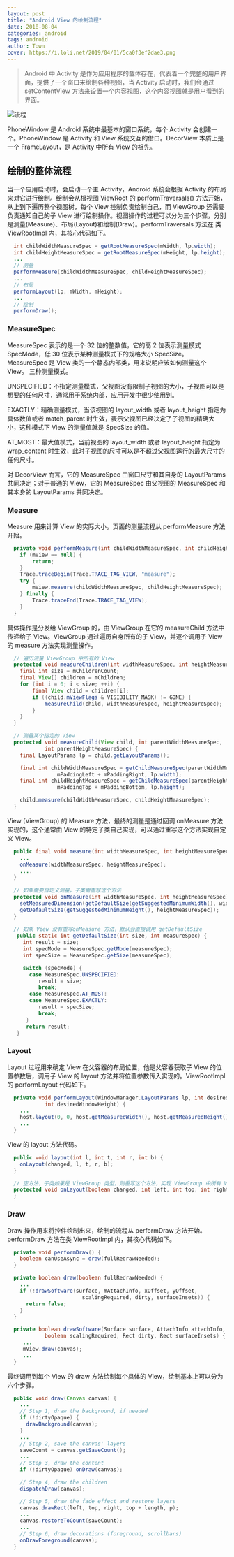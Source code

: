 ```yaml
---
layout: post
title: "Android View 的绘制流程"
date: 2018-08-04
categories: android
tags: android
author: Town
cover: https://i.loli.net/2019/04/01/5ca0f3ef2dae3.png
---
```


>Android 中 Activity 是作为应用程序的载体存在，代表着一个完整的用户界面，提供了一个窗口来绘制各种视图，当 Activity 启动时，我们会通过 setContentView 方法来设置一个内容视图，这个内容视图就是用户看到的界面。

![流程](https://upload-images.jianshu.io/upload_images/6770217-5222a036101c3a37.png?imageMogr2/auto-orient/strip%7CimageView2/2/w/446/format/webp)

PhoneWindow 是 Android 系统中最基本的窗口系统，每个 Activity 会创建一个。PhoneWindow 是 Activity 和 View 系统交互的借口。DecorView 本质上是一个 FrameLayout，是 Activity 中所有 View 的祖先。

## 绘制的整体流程

当一个应用启动时，会启动一个主 Activity，Android 系统会根据 Activity 的布局来对它进行绘制。绘制会从根视图 ViewRoot 的 performTraversals() 方法开始，从上到下遍历整个视图树，每个 View 控制负责绘制自己，而 ViewGroup 还需要负责通知自己的子 View 进行绘制操作。视图操作的过程可以分为三个步骤，分别是测量(Measure)、布局(Layout)和绘制(Draw)。performTraversals 方法在 类 ViewRootImpl 内，其核心代码如下。

```java
  int childWidthMeasureSpec = getRootMeasureSpec(mWidth, lp.width);
  int childHeightMeasureSpec = getRootMeasureSpec(mHeight, lp.height);
  ...
  // 测量
  performMeasure(childWidthMeasureSpec, childHeightMeasureSpec);
  ...
  // 布局
  performLayout(lp, mWidth, mHeight);
  ...
  // 绘制
  performDraw();
```

### MeasureSpec

MeasureSpec 表示的是一个 32 位的整数值，它的高 2 位表示测量模式 SpecMode，低 30 位表示某种测量模式下的规格大小 SpecSize。MeasureSpec 是 View 类的一个静态内部类，用来说明应该如何测量这个View。
三种测量模式。

UNSPECIFIED：不指定测量模式，父视图没有限制子视图的大小，子视图可以是想要的任何尺寸，通常用于系统内部，应用开发中很少使用到。

EXACTLY：精确测量模式，当该视图的 layout_width 或者 layout_height 指定为具体数值或者 match_parent 时生效，表示父视图已经决定了子视图的精确大小，这种模式下 View 的测量值就是 SpecSize 的值。

AT_MOST：最大值模式，当前视图的 layout_width 或者 layout_height 指定为 wrap_content 时生效，此时子视图的尺寸可以是不超过父视图运行的最大尺寸的任何尺寸。

对 DecorView 而言，它的 MeasureSpec 由窗口尺寸和其自身的 LayoutParams 共同决定；对于普通的 View，它的 MeasureSpec 由父视图的 MeasureSpec 和其本身的 LayoutParams 共同决定。

### Measure

Measure 用来计算 View 的实际大小。页面的测量流程从 performMeasure 方法开始。

```java
  private void performMeasure(int childWidthMeasureSpec, int childHeightMeasureSpec) {
    if (mView == null) {
        return;
    }
    Trace.traceBegin(Trace.TRACE_TAG_VIEW, "measure");
    try {
        mView.measure(childWidthMeasureSpec, childHeightMeasureSpec);
    } finally {
        Trace.traceEnd(Trace.TRACE_TAG_VIEW);
    }
  }
```

具体操作是分发给 ViewGroup 的，由 ViewGroup 在它的 measureChild 方法中传递给子 View。ViewGroup 通过遍历自身所有的子 View，并逐个调用子 View 的 measure 方法实现测量操作。

```java
  // 遍历测量 ViewGroup 中所有的 View
  protected void measureChildren(int widthMeasureSpec, int heightMeasureSpec) {
    final int size = mChildrenCount;
    final View[] children = mChildren;
    for (int i = 0; i < size; ++i) {
        final View child = children[i];
        if ((child.mViewFlags & VISIBILITY_MASK) != GONE) {
            measureChild(child, widthMeasureSpec, heightMeasureSpec);
        }
    }
  }

  // 测量某个指定的 View
  protected void measureChild(View child, int parentWidthMeasureSpec,
            int parentHeightMeasureSpec) {
    final LayoutParams lp = child.getLayoutParams();

    final int childWidthMeasureSpec = getChildMeasureSpec(parentWidthMeasureSpec,
                mPaddingLeft + mPaddingRight, lp.width);
    final int childHeightMeasureSpec = getChildMeasureSpec(parentHeightMeasureSpec,
                mPaddingTop + mPaddingBottom, lp.height);

    child.measure(childWidthMeasureSpec, childHeightMeasureSpec);
  }
```

View (ViewGroup) 的 Measure 方法，最终的测量是通过回调 onMeasure 方法实现的，这个通常由 View 的特定子类自己实现，可以通过重写这个方法实现自定义 View。

```java
  public final void measure(int widthMeasureSpec, int heightMeasureSpec) {
    ...
    onMeasure(widthMeasureSpec, heightMeasureSpec);
    ....
  }
  
  // 如果需要自定义测量，子类需重写这个方法
  protected void onMeasure(int widthMeasureSpec, int heightMeasureSpec) {
    setMeasuredDimension(getDefaultSize(getSuggestedMinimumWidth(), widthMeasureSpec),
    getDefaultSize(getSuggestedMinimumHeight(), heightMeasureSpec));
  }
  
  // 如果 View 没有重写onMeasure 方法，默认会直接调用 getDefaultSize
   public static int getDefaultSize(int size, int measureSpec) {
     int result = size;
     int specMode = MeasureSpec.getMode(measureSpec);
     int specSize = MeasureSpec.getSize(measureSpec);

     switch (specMode) {
       case MeasureSpec.UNSPECIFIED:
          result = size;
          break;
       case MeasureSpec.AT_MOST:
       case MeasureSpec.EXACTLY:
          result = specSize;
          break;
      }
      return result;
   }
```

### Layout


Layout 过程用来确定 View 在父容器的布局位置，他是父容器获取子 View 的位置参数后，调用子 View 的 layout 方法并将位置参数传入实现的。ViewRootImpl 的 performLayout 代码如下。

```java
  private void performLayout(WindowManager.LayoutParams lp, int desiredWindowWidth,
            int desiredWindowHeight) {
    ...
    host.layout(0, 0, host.getMeasuredWidth(), host.getMeasuredHeight());
    ...
  }
```

View 的 layout 方法代码。

```java
  public void layout(int l, int t, int r, int b) {
    onLayout(changed, l, t, r, b);
  }

  // 空方法，子类如果是 ViewGroup 类型，则重写这个方法，实现 ViewGroup 中所有 View 控件布局
  protected void onLayout(boolean changed, int left, int top, int right, int bottom) {
  }
```

### Draw


Draw 操作用来将控件绘制出来，绘制的流程从 performDraw 方法开始。performDraw 方法在类 ViewRootImpl 内，其核心代码如下。

```java
  private void performDraw() {
    boolean canUseAsync = draw(fullRedrawNeeded);
  }

  private boolean draw(boolean fullRedrawNeeded) {
    ...
    if (!drawSoftware(surface, mAttachInfo, xOffset, yOffset,
                        scalingRequired, dirty, surfaceInsets)) {
      return false;
    }
  }

  private boolean drawSoftware(Surface surface, AttachInfo attachInfo, int xoff, int yoff,
            boolean scalingRequired, Rect dirty, Rect surfaceInsets) {
     ...
     mView.draw(canvas);
     ...
  }
```


最终调用到每个 View 的 draw 方法绘制每个具体的 View，绘制基本上可以分为六个步骤。

```java
  public void draw(Canvas canvas) {
    ...
    // Step 1, draw the background, if needed
    if (!dirtyOpaque) {
      drawBackground(canvas);
    }
    ...
    // Step 2, save the canvas' layers
    saveCount = canvas.getSaveCount();
    ...
    // Step 3, draw the content
    if (!dirtyOpaque) onDraw(canvas);

    // Step 4, draw the children
    dispatchDraw(canvas);

    // Step 5, draw the fade effect and restore layers
    canvas.drawRect(left, top, right, top + length, p);
    ...
    canvas.restoreToCount(saveCount);
    ...
    // Step 6, draw decorations (foreground, scrollbars)
    onDrawForeground(canvas);
  }
```
